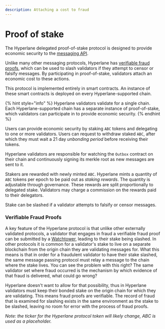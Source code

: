 ```yaml
---
description: Attaching a cost to fraud
---
```


# Proof of stake

The Hyperlane delegated proof-of-stake protocol is designed to provide economic security to the [messaging API](../messaging/).

Unlike many other messaging protocols, Hyperlane has [verifiable fraud proofs](proof-of-stake.md#undefined), which can be used to slash validators if they attempt to censor or falsify messages. By participating in proof-of-stake, validators attach an economic cost to these actions.&#x20;

This protocol is implemented entirely in smart contracts. An instance of these smart contracts is deployed on every Hyperlane-supported chain.

{% hint style="info" %}
Hyperlane validators validate for a single chain. Each Hyperlane-supported chain has a separate instance of proof-of-stake, which validators can participate in to provide economic security.&#x20;
{% endhint %}

Users can provide economic security by staking `ABC` tokens and delegating to one or more validators. Users can request to withdraw staked `ABC`, after which they must wait a 21 day _unbonding period_ before receiving their tokens.

Hyperlane validators are responsible for watching the `Outbox` contract on their chain and continuously signing its merkle root as new messages are sent to it.

Stakers are rewarded with newly minted `ABC`. Hyperlane mints a quantity of `ABC` tokens per epoch to be paid out as _staking rewards_. The quantity is adjustable through governance. These rewards are split proportionally to delegated stake. Validators may charge a commission on the rewards paid to their delegators.

Stake can be slashed if a validator attempts to falsify or censor messages.

### Verifiable Fraud Proofs

A key feature of the Hyperlane protocol is that unlike other externally validated protocols, a validator that engages in fraud a verifiable fraud proof can be submitted by a [Watchtower](../agents/processor.md), leading to their stake being slashed. In other protocols it is common for a validator's stake to live on a separate blockchain from the origin chain they are validating messages for. What this means is that in order for a fraudulent validator to have their stake slashed, the same message passing protocol must relay a message to the chain where the stake lives. You can see the problem with this right? The same validator set where fraud occurred is the mechanism by which evidence of that fraud is delivered, what could go wrong?

Hyperlane doesn't want to allow for that possibility, thus in Hyperlane validators must keep their bonded stake on the origin chain for which they are validating. This means fraud proofs are verifiable. The record of fraud that is examined for slashing exists in the same environment as the stake to be slashed, leaving no room for error with the process of fraud proofs.&#x20;

_Note: the ticker for the Hyperlane protocol token will likely change, ABC is used as a placeholder._

